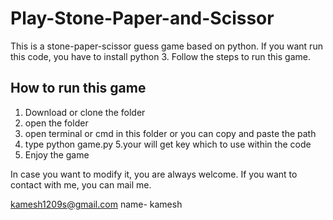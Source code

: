 # Play-Stone-Paper-and-Scissor

This is a stone-paper-scissor guess game based on python. If you want run this code, you have to install python 3. Follow the steps to run this game.

How to run this game
-------------------------------------
1. Download or clone the folder
2. open the folder
3. open terminal or cmd in this folder or you can copy and paste the path
4. type python game.py
5.your will get key which to use within the code
6. Enjoy the game

In case you want to modify it, you are always welcome.
If you want to contact with me, you can mail me.   

kamesh1209s@gmail.com
name- kamesh
